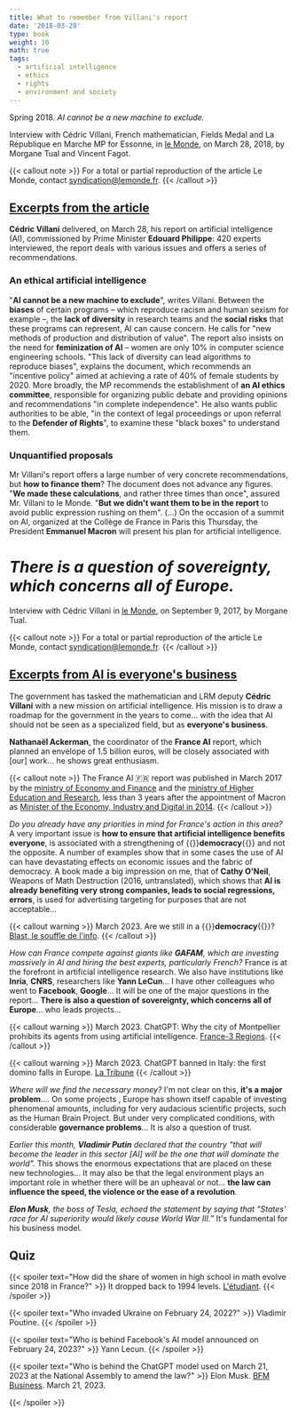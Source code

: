 ```yaml
---
title: What to remember from Villani's report
date: '2018-03-28'
type: book
weight: 10
math: true
tags:
  - artificial intelligence
  - ethics
  - rights
  - environment and society
---
```


Spring 2018. <i>AI cannot be a new machine to exclude.</i>

<!--more-->

Interview with Cédric Villani, French mathematician, Fields Medal and La République en Marche MP for Essonne, in [le Monde](https://www.lemonde.fr/pixels/article/2018/03/28/intelligence-artificielle-ce-qu-il-faut-retenir-du-rapport-de-cedric-villani_5277697_4408996.html), on March 28, 2018, by Morgane Tual and Vincent Fagot.

{{< callout note >}}
For a total or partial reproduction of the article Le Monde, contact [syndication@lemonde.fr](mailto:syndication@lemonde.fr).
{{< /callout >}}

## [Excerpts from the article](https://www.lemonde.fr/pixels/article/2018/03/28/intelligence-artificielle-ce-qu-il-faut-retenir-du-rapport-de-cedric-villani_5277697_4408996.html)

<b>Cédric Villani</b> delivered, on March 28, his report on artificial intelligence (AI), commissioned by Prime Minister <b>Edouard Philippe</b>: 420 experts interviewed, the report deals with various issues and offers a series of recommendations.

### An ethical artificial intelligence
"<b>AI cannot be a new machine to exclude</b>", writes Villani. Between the <b>biases</b> of certain programs – which reproduce racism and human sexism for example –, the <b>lack of diversity</b> in research teams and the <b>social risks</b> that these programs can represent, AI can cause concern. He calls for "new methods of production and distribution of value". The report also insists on the need for <b>feminization of AI</b> – women are only 10% in computer science engineering schools. "This lack of diversity can lead algorithms to reproduce biases", explains the document, which recommends an "incentive policy" aimed at achieving a rate of 40% of female students by 2020. More broadly, the MP recommends the establishment of <b>an AI ethics committee</b>, responsible for organizing public debate and providing opinions and recommendations "in complete independence". He also wants public authorities to be able, "in the context of legal proceedings or upon referral to the <b>Defender of Rights</b>", to examine these "black boxes" to understand them.

### Unquantified proposals
Mr Villani's report offers a large number of very concrete recommendations, but <b>how to finance them</b>? The document does not advance any figures. "<b>We made these calculations</b>, and rather three times than once", assured Mr. Villani to le Monde. "<b>But we didn't want them to be in the report</b> to avoid public expression rushing on them". (...) On the occasion of a summit on AI, organized at the Collège de France in Paris this Thursday, the President <b>Emmanuel Macron</b> will present his plan for artificial intelligence.

# <i>There is a question of sovereignty, which concerns all of Europe.</i>

Interview with Cédric Villani in [le Monde](https://www.lemonde.fr/pixels/article/2017/09/09/cedric-villani-l-intelligence-artificielle-est-l-affaire-de-tout-le-monde_5183163_4408996.html), on September 9, 2017, by Morgane Tual.

{{< callout note >}}
For a total or partial reproduction of the article Le Monde, contact [syndication@lemonde.fr](mailto:syndication@lemonde.fr).
{{< /callout >}}

## [Excerpts from AI is everyone's business](https://www.lemonde.fr/pixels/article/2017/09/09/cedric-villani-l-intelligence-artificielle-est-l-affaire-de-tout-le-monde_5183163_4408996.html)

The government has tasked the mathematician and LRM deputy <b>Cédric Villani</b> with a new mission on artificial intelligence. His mission is to draw a roadmap for the government in the years to come... with the idea that AI should not be seen as a specialized field, but as <b>everyone's business</b>. 

<b>Nathanaël Ackerman</b>, the coordinator of the <b>France AI</b> report, which planned an envelope of 1.5 billion euros, will be closely associated with [our] work... he shows great enthusiasm.

{{< callout note >}}
The France AI 🇫🇷 report was published in March 2017 by the [ministry of Economy and Finance](https://www.economie.gouv.fr/files/files/PDF/2017/Conclusions_Groupes_Travail_France_IA.pdf) and the [ministry of Higher Education and Research](https://www.enseignementsup-recherche.gouv.fr/fr/rapport-strategie-france-ia-pour-le-developpement-des-technologies-d-intelligence-artificielle-47691), less than 3 years after the appointment of Macron as [Minister of the Economy, Industry and Digital in 2014](https://www.elysee.fr/emmanuel-macron).
{{< /callout >}}

<i>Do you already have any priorities in mind for France's action in this area?</i> A very important issue is <b>how to ensure that artificial intelligence benefits everyone</b>, is associated with a strengthening of {{<hl>}}<b>democracy</b>{{</hl>}} and not the opposite. A number of examples show that in some cases the use of AI can have devastating effects on economic issues and the fabric of democracy. A book made a big impression on me, that of <b>Cathy O'Neil</b>, Weapons of Math Destruction (2016, untranslated), which shows that <b>AI is already benefiting very strong companies, leads to social regressions, errors</b>, is used for advertising targeting for purposes that are not acceptable...

{{< callout warning >}}
March 2023. Are we still in a {{<hl>}}<b>democracy</b>{{</hl>}}? [Blast, le souffle de l'info](https://www.blast-info.fr/articles/2023/sommes-nous-toujours-en-democratie-AwJ1_TmlTM-ONwHybrhuqQ).
{{< /callout >}}

<i>How can France compete against giants like <b>GAFAM</b>, which are investing massively in AI and hiring the best experts, particularly French?</i> France is at the forefront in artificial intelligence research. We also have institutions like <b>Inria</b>, <b>CNRS</b>, researchers like <b>Yann LeCun</b>... I have other colleagues who went to <b>Facebook</b>, <b>Google</b>... It will be one of the major questions in the report... <b>There is also a question of sovereignty, which concerns all of Europe</b>... who leads projects...

{{< callout warning >}}
March 2023. ChatGPT: Why the city of Montpellier prohibits its agents from using artificial intelligence. [France-3 Regions](https://france3-regions.francetvinfo.fr/occitanie/herault/montpellier/chatgpt-revolutionnaire-mais-qui-inquiete-pourquoi--2742446.html).
{{< /callout >}}

{{< callout warning >}}
March 2023. ChatGPT banned in Italy: the first domino falls in Europe. [La Tribune](https://www.latribune.fr/technos-medias/informatique/chatgpt-interdit-en-italie-le-premier-domino-tombe-en-europe-957429.html)
{{< /callout >}}

<i>Where will we find the necessary money?</i> I'm not clear on this, <b>it's a major problem</b>.... On some projects , Europe has shown itself capable of investing phenomenal amounts, including for very audacious scientific projects, such as the Human Brain Project. But under very complicated conditions, with considerable <b>governance problems</b>... It is also a question of trust.

<i>Earlier this month, <b>Vladimir Putin</b> declared that the country "that will become the leader in this sector [AI] will be the one that will dominate the world".</i> This shows the enormous expectations that are placed on these new technologies... It may also be that the legal environment plays an important role in whether there will be an upheaval or not... <b>the law can influence the speed, the violence or the ease of a revolution</b>.

<i><b>Elon Musk</b>, the boss of Tesla, echoed the statement by saying that “States' race for AI superiority would likely cause World War III.”</i> It's fundamental for his business model.

## Quiz

{{< spoiler text="How did the share of women in high school in math evolve since 2018 in France?" >}}
It dropped back to 1994 levels. [L'étudiant](https://www.letudiant.fr/lycee/infographies-comment-la-reforme-du-lycee-penalise-les-filles.html).
{{< /spoiler >}}

{{< spoiler text="Who invaded Ukraine on February 24, 2022?" >}}
Vladimir Poutine.
{{< /spoiler >}}

{{< spoiler text="Who is behind Facebook's AI model announced on February 24, 2023?" >}}
Yann Lecun.
{{< /spoiler >}}

{{< spoiler text="Who is behind the ChatGPT model used on March 21, 2023 at the National Assembly to amend the law?" >}}
Elon Musk. [BFM Business](https://www.bfmtv.com/tech/intelligence-artificielle/pour-la-premiere-fois-l-assemblee-nationale-va-debattre-d-un-amendement-redige-par-chat-gpt_AV-202303210310.html). March 21, 2023.

{{< /spoiler >}}
